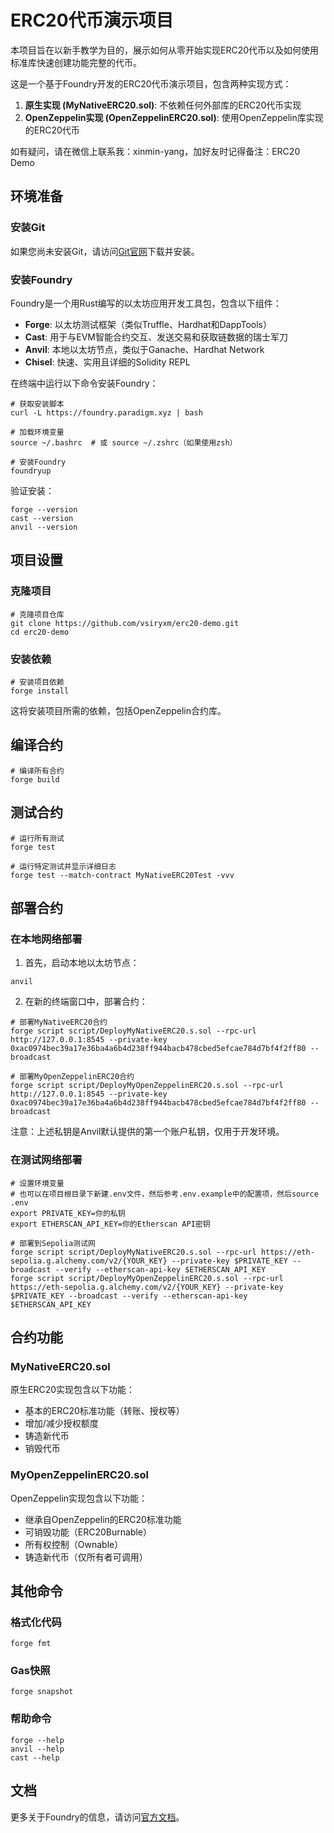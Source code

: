 # ERC20代币演示项目

本项目旨在以新手教学为目的，展示如何从零开始实现ERC20代币以及如何使用标准库快速创建功能完整的代币。

这是一个基于Foundry开发的ERC20代币演示项目，包含两种实现方式：

1. **原生实现 (MyNativeERC20.sol)**: 不依赖任何外部库的ERC20代币实现
2. **OpenZeppelin实现 (OpenZeppelinERC20.sol)**: 使用OpenZeppelin库实现的ERC20代币

如有疑问，请在微信上联系我：xinmin-yang，加好友时记得备注：ERC20 Demo


## 环境准备

### 安装Git

如果您尚未安装Git，请访问[Git官网](https://git-scm.com/downloads)下载并安装。

### 安装Foundry

Foundry是一个用Rust编写的以太坊应用开发工具包，包含以下组件：

- **Forge**: 以太坊测试框架（类似Truffle、Hardhat和DappTools）
- **Cast**: 用于与EVM智能合约交互、发送交易和获取链数据的瑞士军刀
- **Anvil**: 本地以太坊节点，类似于Ganache、Hardhat Network
- **Chisel**: 快速、实用且详细的Solidity REPL

在终端中运行以下命令安装Foundry：

```shell
# 获取安装脚本
curl -L https://foundry.paradigm.xyz | bash

# 加载环境变量
source ~/.bashrc  # 或 source ~/.zshrc（如果使用zsh）

# 安装Foundry
foundryup
```

验证安装：

```shell
forge --version
cast --version
anvil --version
```

## 项目设置

### 克隆项目

```shell
# 克隆项目仓库
git clone https://github.com/vsiryxm/erc20-demo.git
cd erc20-demo
```

### 安装依赖

```shell
# 安装项目依赖
forge install
```

这将安装项目所需的依赖，包括OpenZeppelin合约库。

## 编译合约

```shell
# 编译所有合约
forge build
```

## 测试合约

```shell
# 运行所有测试
forge test

# 运行特定测试并显示详细日志
forge test --match-contract MyNativeERC20Test -vvv
```

## 部署合约

### 在本地网络部署

1. 首先，启动本地以太坊节点：

```shell
anvil
```

2. 在新的终端窗口中，部署合约：

```shell
# 部署MyNativeERC20合约
forge script script/DeployMyNativeERC20.s.sol --rpc-url http://127.0.0.1:8545 --private-key 0xac0974bec39a17e36ba4a6b4d238ff944bacb478cbed5efcae784d7bf4f2ff80 --broadcast

# 部署MyOpenZeppelinERC20合约
forge script script/DeployMyOpenZeppelinERC20.s.sol --rpc-url http://127.0.0.1:8545 --private-key 0xac0974bec39a17e36ba4a6b4d238ff944bacb478cbed5efcae784d7bf4f2ff80 --broadcast
```

注意：上述私钥是Anvil默认提供的第一个账户私钥，仅用于开发环境。

### 在测试网络部署

```shell
# 设置环境变量 
# 也可以在项目根目录下新建.env文件，然后参考.env.example中的配置项，然后source .env
export PRIVATE_KEY=你的私钥
export ETHERSCAN_API_KEY=你的Etherscan API密钥

# 部署到Sepolia测试网
forge script script/DeployMyNativeERC20.s.sol --rpc-url https://eth-sepolia.g.alchemy.com/v2/{YOUR_KEY} --private-key $PRIVATE_KEY --broadcast --verify --etherscan-api-key $ETHERSCAN_API_KEY
forge script script/DeployMyOpenZeppelinERC20.s.sol --rpc-url https://eth-sepolia.g.alchemy.com/v2/{YOUR_KEY} --private-key $PRIVATE_KEY --broadcast --verify --etherscan-api-key $ETHERSCAN_API_KEY
```

## 合约功能

### MyNativeERC20.sol

原生ERC20实现包含以下功能：

- 基本的ERC20标准功能（转账、授权等）
- 增加/减少授权额度
- 铸造新代币
- 销毁代币

### MyOpenZeppelinERC20.sol

OpenZeppelin实现包含以下功能：

- 继承自OpenZeppelin的ERC20标准功能
- 可销毁功能（ERC20Burnable）
- 所有权控制（Ownable）
- 铸造新代币（仅所有者可调用）

## 其他命令

### 格式化代码

```shell
forge fmt
```

### Gas快照

```shell
forge snapshot
```

### 帮助命令

```shell
forge --help
anvil --help
cast --help
```

## 文档

更多关于Foundry的信息，请访问[官方文档](https://book.getfoundry.sh/)。
